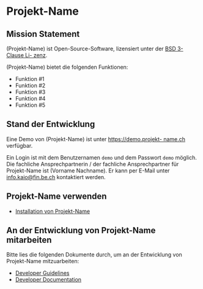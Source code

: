 # Projekt-Name

## Mission Statement

(Projekt-Name) ist Open-Source-Software, lizensiert unter der [BSD 3-Clause Li-
zenz](LICENSE).

(Projekt-Name) bietet die folgenden Funktionen:

* Funktion #1
* Funktion #2
* Funktion #3
* Funktion #4
* Funktion #5

## Stand der Entwicklung

Eine Demo von (Projekt-Name) ist unter [https://demo.projekt-
name.ch](https://demo.projekt-name.ch) verfügbar.

Ein Login ist mit dem Benutzernamen `demo` und dem Passwort `demo` möglich.
Die fachliche Ansprechpartnerin / der fachliche Ansprechpartner für Projekt-Name ist (Vorname Nachname). Er kann per E-Mail unter info.kaio@fin.be.ch kontaktiert werden.

## Projekt-Name verwenden

* [Installation von Projekt-Name](docs/install-instructions.md)

## An der Entwicklung von Projekt-Name mitarbeiten

Bitte lies die folgenden Dokumente durch, um an der Entwicklung von Projekt-Name
mitzuarbeiten:

* [Developer Guidelines](CONTRIBUTING.md)
* [Developer Documentation](docs/development.md)
